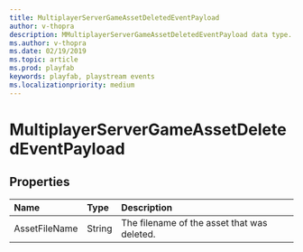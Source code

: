 ```yaml
---
title: MultiplayerServerGameAssetDeletedEventPayload
author: v-thopra
description: MMultiplayerServerGameAssetDeletedEventPayload data type.
ms.author: v-thopra
ms.date: 02/19/2019
ms.topic: article
ms.prod: playfab
keywords: playfab, playstream events
ms.localizationpriority: medium
---
```


# MultiplayerServerGameAssetDeletedEventPayload

## Properties

|Name|Type|Description|
| :--------------------|:-------------------|:----------------------|
|AssetFileName|String|The filename of the asset that was deleted.|
